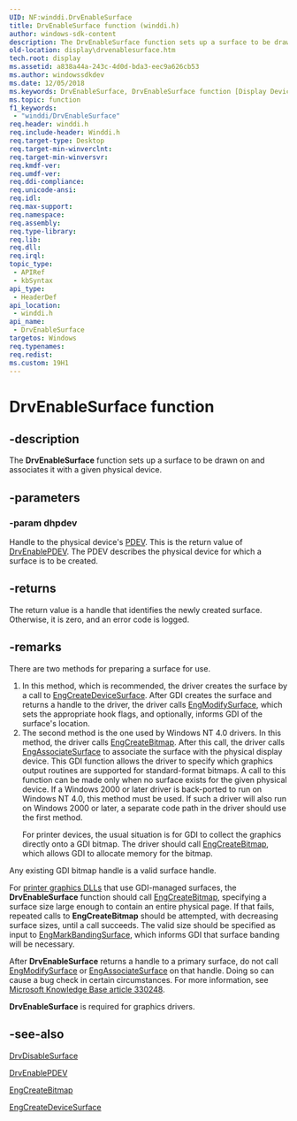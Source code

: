 ```yaml
---
UID: NF:winddi.DrvEnableSurface
title: DrvEnableSurface function (winddi.h)
author: windows-sdk-content
description: The DrvEnableSurface function sets up a surface to be drawn on and associates it with a given physical device.
old-location: display\drvenablesurface.htm
tech.root: display
ms.assetid: a838a44a-243c-4d0d-bda3-eec9a626cb53
ms.author: windowssdkdev
ms.date: 12/05/2018
ms.keywords: DrvEnableSurface, DrvEnableSurface function [Display Devices], ddifncs_c0044970-ac75-4dae-af55-f6fd87079dbb.xml, display.drvenablesurface, winddi/DrvEnableSurface
ms.topic: function
f1_keywords: 
 - "winddi/DrvEnableSurface"
req.header: winddi.h
req.include-header: Winddi.h
req.target-type: Desktop
req.target-min-winverclnt: 
req.target-min-winversvr: 
req.kmdf-ver: 
req.umdf-ver: 
req.ddi-compliance: 
req.unicode-ansi: 
req.idl: 
req.max-support: 
req.namespace: 
req.assembly: 
req.type-library: 
req.lib: 
req.dll: 
req.irql: 
topic_type:
 - APIRef
 - kbSyntax
api_type:
 - HeaderDef
api_location:
 - winddi.h
api_name:
 - DrvEnableSurface
targetos: Windows
req.typenames: 
req.redist: 
ms.custom: 19H1
---
```


# DrvEnableSurface function


## -description


The <b>DrvEnableSurface</b> function sets up a surface to be drawn on and associates it with a given physical device.


## -parameters




### -param dhpdev

Handle to the physical device's <a href="https://docs.microsoft.com/windows-hardware/drivers/">PDEV</a>. This is the return value of <a href="https://docs.microsoft.com/windows/desktop/api/winddi/nf-winddi-drvenablepdev">DrvEnablePDEV</a>. The PDEV describes the physical device for which a surface is to be created.


## -returns



The return value is a handle that identifies the newly created surface. Otherwise, it is zero, and an error code is logged.




## -remarks



There are two methods for preparing a surface for use. 

<ol>
<li>
In this method, which is recommended, the driver creates the surface by a call to <a href="https://docs.microsoft.com/windows/desktop/api/winddi/nf-winddi-engcreatedevicesurface">EngCreateDeviceSurface</a>. After GDI creates the surface and returns a handle to the driver, the driver calls <a href="https://docs.microsoft.com/windows/desktop/api/winddi/nf-winddi-engmodifysurface">EngModifySurface</a>, which sets the appropriate hook flags, and optionally, informs GDI of the surface's location.

</li>
<li>
The second method is the one used by Windows NT 4.0 drivers. In this method, the driver calls <a href="https://docs.microsoft.com/windows/desktop/api/winddi/nf-winddi-engcreatebitmap">EngCreateBitmap</a>. After this call, the driver calls <a href="https://docs.microsoft.com/windows/desktop/api/winddi/nf-winddi-engassociatesurface">EngAssociateSurface</a> to associate the surface with the physical display device. This GDI function allows the driver to specify which graphics output routines are supported for standard-format bitmaps. A call to this function can be made only when no surface exists for the given physical device. If a Windows 2000 or later driver is back-ported to run on Windows NT 4.0, this method must be used. If such a driver will also run on Windows 2000 or later, a separate code path in the driver should use the first method. 

For printer devices, the usual situation is for GDI to collect the graphics directly onto a GDI bitmap. The driver should call <a href="https://docs.microsoft.com/windows/desktop/api/winddi/nf-winddi-engcreatebitmap">EngCreateBitmap</a>, which allows GDI to allocate memory for the bitmap.

</li>
</ol>
Any existing GDI bitmap handle is a valid surface handle.

For <a href="https://docs.microsoft.com/windows-hardware/drivers/print/printer-graphics-dll">printer graphics DLLs</a> that use GDI-managed surfaces, the <b>DrvEnableSurface</b> function should call <a href="https://docs.microsoft.com/windows/desktop/api/winddi/nf-winddi-engcreatebitmap">EngCreateBitmap</a>, specifying a surface size large enough to contain an entire physical page. If that fails, repeated calls to <b>EngCreateBitmap</b> should be attempted, with decreasing surface sizes, until a call succeeds. The valid size should be specified as input to <a href="https://docs.microsoft.com/windows/desktop/api/winddi/nf-winddi-engmarkbandingsurface">EngMarkBandingSurface</a>, which informs GDI that surface banding will be necessary.

After <b>DrvEnableSurface</b> returns a handle to a primary surface, do not call <a href="https://docs.microsoft.com/windows/desktop/api/winddi/nf-winddi-engmodifysurface">EngModifySurface</a> or <a href="https://docs.microsoft.com/windows/desktop/api/winddi/nf-winddi-engassociatesurface">EngAssociateSurface</a> on that handle. Doing so can cause a bug check in certain circumstances. For more information, see <a href="http://go.microsoft.com/fwlink/p/?linkid=3100&amp;ID=330248">Microsoft Knowledge Base article 330248</a>.

<b>DrvEnableSurface</b> is required for graphics drivers.




## -see-also




<a href="https://docs.microsoft.com/windows/desktop/api/winddi/nf-winddi-drvdisablesurface">DrvDisableSurface</a>



<a href="https://docs.microsoft.com/windows/desktop/api/winddi/nf-winddi-drvenablepdev">DrvEnablePDEV</a>



<a href="https://docs.microsoft.com/windows/desktop/api/winddi/nf-winddi-engcreatebitmap">EngCreateBitmap</a>



<a href="https://docs.microsoft.com/windows/desktop/api/winddi/nf-winddi-engcreatedevicesurface">EngCreateDeviceSurface</a>
 

 

